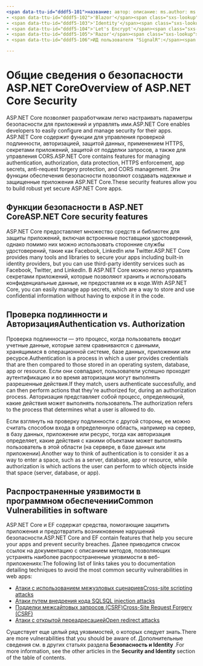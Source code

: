 ```yaml
---
<span data-ttu-id="dddf5-101">название: автор: описание: ms.author: ms.custom: ms.date: no-loc:</span><span class="sxs-lookup"><span data-stu-id="dddf5-101">title: author: description: ms.author: ms.custom: ms.date: no-loc:</span></span>
- <span data-ttu-id="dddf5-102">'Blazor'</span><span class="sxs-lookup"><span data-stu-id="dddf5-102">'Blazor'</span></span>
- <span data-ttu-id="dddf5-103">'Identity'</span><span class="sxs-lookup"><span data-stu-id="dddf5-103">'Identity'</span></span>
- <span data-ttu-id="dddf5-104">'Let's Encrypt'</span><span class="sxs-lookup"><span data-stu-id="dddf5-104">'Let's Encrypt'</span></span>
- <span data-ttu-id="dddf5-105">'Razor'</span><span class="sxs-lookup"><span data-stu-id="dddf5-105">'Razor'</span></span>
- <span data-ttu-id="dddf5-106">ИД пользователя "SignalR":</span><span class="sxs-lookup"><span data-stu-id="dddf5-106">'SignalR' uid:</span></span> 

---
```

# <a name="overview-of-aspnet-core-security"></a><span data-ttu-id="dddf5-107">Общие сведения о безопасности ASP.NET Core</span><span class="sxs-lookup"><span data-stu-id="dddf5-107">Overview of ASP.NET Core Security</span></span>

<span data-ttu-id="dddf5-108">ASP.NET Core позволяет разработчикам легко настраивать параметры безопасности для приложений и управлять ими.</span><span class="sxs-lookup"><span data-stu-id="dddf5-108">ASP.NET Core enables developers to easily configure and manage security for their apps.</span></span> <span data-ttu-id="dddf5-109">ASP.NET Core содержит функции для управления проверкой подлинности, авторизацией, защитой данных, применением HTTPS, секретами приложений, защитой от подделки запросов, а также для управления CORS.</span><span class="sxs-lookup"><span data-stu-id="dddf5-109">ASP.NET Core contains features for managing authentication, authorization, data protection, HTTPS enforcement, app secrets, anti-request forgery protection, and CORS management.</span></span> <span data-ttu-id="dddf5-110">Эти функции обеспечения безопасности позволяют создавать надежные и защищенные приложения ASP.NET Core.</span><span class="sxs-lookup"><span data-stu-id="dddf5-110">These security features allow you to build robust yet secure ASP.NET Core apps.</span></span>

## <a name="aspnet-core-security-features"></a><span data-ttu-id="dddf5-111">Функции безопасности в ASP.NET Core</span><span class="sxs-lookup"><span data-stu-id="dddf5-111">ASP.NET Core security features</span></span>

<span data-ttu-id="dddf5-112">ASP.NET Core предоставляет множество средств и библиотек для защиты приложений, включая встроенные поставщики удостоверений, однако помимо них можно использовать сторонние службы удостоверений, такие как Facebook, LinkedIn или Twitter.</span><span class="sxs-lookup"><span data-stu-id="dddf5-112">ASP.NET Core provides many tools and libraries to secure your apps including built-in identity providers, but you can use third-party identity services such as Facebook, Twitter, and LinkedIn.</span></span> <span data-ttu-id="dddf5-113">В ASP.NET Core можно легко управлять секретами приложений, которые позволяют хранить и использовать конфиденциальные данные, не предоставляя их в коде.</span><span class="sxs-lookup"><span data-stu-id="dddf5-113">With ASP.NET Core, you can easily manage app secrets, which are a way to store and use confidential information without having to expose it in the code.</span></span>

## <a name="authentication-vs-authorization"></a><span data-ttu-id="dddf5-114">Проверка подлинности и Авторизация</span><span class="sxs-lookup"><span data-stu-id="dddf5-114">Authentication vs. Authorization</span></span>

<span data-ttu-id="dddf5-115">Проверка подлинности — это процесс, когда пользователь вводит учетные данные, которые затем сравниваются с данными, хранящимися в операционной системе, базе данных, приложении или ресурсе.</span><span class="sxs-lookup"><span data-stu-id="dddf5-115">Authentication is a process in which a user provides credentials that are then compared to those stored in an operating system, database, app or resource.</span></span> <span data-ttu-id="dddf5-116">Если они совпадают, пользователи успешно проходят аутентификацию и во время авторизации могут выполнять разрешенные действия.</span><span class="sxs-lookup"><span data-stu-id="dddf5-116">If they match, users authenticate successfully, and can then perform actions that they're authorized for, during an authorization process.</span></span> <span data-ttu-id="dddf5-117">Авторизация представляет собой процесс, определяющий, какие действия может выполнять пользователь.</span><span class="sxs-lookup"><span data-stu-id="dddf5-117">The authorization refers to the process that determines what a user is allowed to do.</span></span>

<span data-ttu-id="dddf5-118">Если взглянуть на проверку подлинности с другой стороны, ее можно считать способом входа в определенную область, например на сервер, в базу данных, приложение или ресурс, тогда как авторизация определяет, какие действия с какими объектами может выполнять пользователь в этой области (на сервере, в базе данных или приложении).</span><span class="sxs-lookup"><span data-stu-id="dddf5-118">Another way to think of authentication is to consider it as a way to enter a space, such as a server, database, app or resource, while authorization is which actions the user can perform to which objects inside that space (server, database, or app).</span></span>

## <a name="common-vulnerabilities-in-software"></a><span data-ttu-id="dddf5-119">Распространенные уязвимости в программном обеспечении</span><span class="sxs-lookup"><span data-stu-id="dddf5-119">Common Vulnerabilities in software</span></span>

<span data-ttu-id="dddf5-120">ASP.NET Core и EF содержат средства, помогающие защитить приложения и предотвратить возникновение нарушений безопасности.</span><span class="sxs-lookup"><span data-stu-id="dddf5-120">ASP.NET Core and EF contain features that help you secure your apps and prevent security breaches.</span></span> <span data-ttu-id="dddf5-121">Далее приводится список ссылок на документацию с описанием методов, позволяющих устранять наиболее распространенные уязвимости в веб-приложениях:</span><span class="sxs-lookup"><span data-stu-id="dddf5-121">The following list of links takes you to documentation detailing techniques to avoid the most common security vulnerabilities in web apps:</span></span>

* [<span data-ttu-id="dddf5-122">Атаки с использованием межузловых сценариев</span><span class="sxs-lookup"><span data-stu-id="dddf5-122">Cross-site scripting attacks</span></span>](xref:security/cross-site-scripting)
* [<span data-ttu-id="dddf5-123">Атаки путем внедрения кода SQL</span><span class="sxs-lookup"><span data-stu-id="dddf5-123">SQL injection attacks</span></span>](/ef/core/querying/raw-sql)
* [<span data-ttu-id="dddf5-124">Подделки межсайтовых запросов (CSRF)</span><span class="sxs-lookup"><span data-stu-id="dddf5-124">Cross-Site Request Forgery (CSRF)</span></span>](xref:security/anti-request-forgery)
* [<span data-ttu-id="dddf5-125">Атаки с открытой переадресацией</span><span class="sxs-lookup"><span data-stu-id="dddf5-125">Open redirect attacks</span></span>](xref:security/preventing-open-redirects)

<span data-ttu-id="dddf5-126">Существует еще целый ряд уязвимостей, о которых следует знать.</span><span class="sxs-lookup"><span data-stu-id="dddf5-126">There are more vulnerabilities that you should be aware of.</span></span> <span data-ttu-id="dddf5-127">Дополнительные сведения см. в других статьях раздела **Безопасность и Identity** .</span><span class="sxs-lookup"><span data-stu-id="dddf5-127">For more information, see the other articles in the **Security and Identity** section of the table of contents.</span></span>

